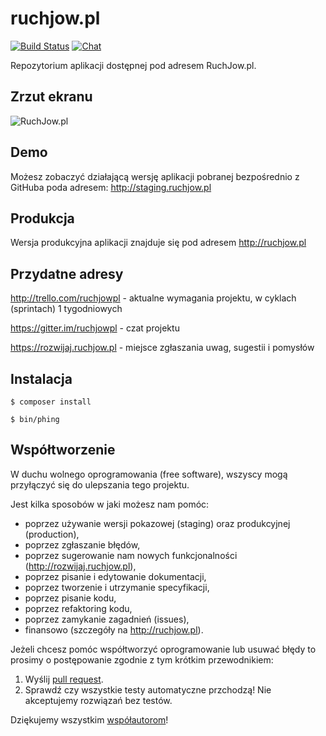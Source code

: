 # ruchjow.pl

[![Build Status](https://codeship.com/projects/b3a099c0-f3c9-0132-2194-16cf317d1634/status?branch=develop)](https://codeship.com/projects/85479)
[![Chat](https://badges.gitter.im/Join%20Chat.svg)](https://gitter.im/ruchjowpl)

Repozytorium aplikacji dostępnej pod adresem RuchJow.pl.

## Zrzut ekranu
![RuchJow.pl](https://dl.dropboxusercontent.com/u/22932289/ruchjowpl-screenshot.png)

## Demo
Możesz zobaczyć działającą wersję aplikacji pobranej bezpośrednio z GitHuba poda adresem: http://staging.ruchjow.pl

## Produkcja
Wersja produkcyjna aplikacji znajduje się pod adresem http://ruchjow.pl

## Przydatne adresy

http://trello.com/ruchjowpl - aktualne wymagania projektu, w cyklach (sprintach) 1 tygodniowych

https://gitter.im/ruchjowpl - czat projektu

https://rozwijaj.ruchjow.pl - miejsce zgłaszania uwag, sugestii i pomysłów


## Instalacja

    $ composer install

    $ bin/phing




## Współtworzenie

W duchu wolnego oprogramowania (free software), wszyscy mogą przyłączyć się do ulepszania tego projektu.

Jest kilka sposobów w jaki możesz nam pomóc:
* poprzez używanie wersji pokazowej (staging) oraz produkcyjnej (production),
* poprzez zgłaszanie błędów,
* poprzez sugerowanie nam nowych funkcjonalności (http://rozwijaj.ruchjow.pl),
* poprzez pisanie i edytowanie dokumentacji,
* poprzez tworzenie i utrzymanie specyfikacji,
* poprzez pisanie kodu,
* poprzez refaktoring kodu,
* poprzez zamykanie zagadnień (issues),
* finansowo (szczegóły na http://ruchjow.pl).

Jeżeli chcesz pomóc współtworzyć oprogramowanie lub usuwać błędy to prosimy o postępowanie zgodnie z tym krótkim przewodnikiem:  

1. Wyślij [pull request](https://github.com/ruchjowpl/ruchjowpl/compare/).
2. Sprawdź czy wszystkie testy automatyczne przchodzą! Nie akceptujemy rozwiązań bez testów.

Dziękujemy wszystkim [współautorom](https://github.com/ruchjowpl/ruchjowpl/contributors)!
